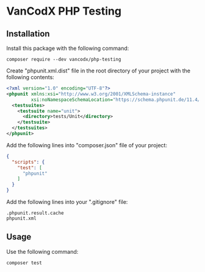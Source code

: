 VanCodX PHP Testing
===================

Installation
------------

Install this package with the following command:

```
composer require --dev vancodx/php-testing
```

Create "phpunit.xml.dist" file in the root directory of your project with the following contents:

```xml
<?xml version="1.0" encoding="UTF-8"?>
<phpunit xmlns:xsi="http://www.w3.org/2001/XMLSchema-instance"
         xsi:noNamespaceSchemaLocation="https://schema.phpunit.de/11.4/phpunit.xsd">
  <testsuites>
    <testsuite name="unit">
      <directory>tests/Unit</directory>
    </testsuite>
  </testsuites>
</phpunit>
```

Add the following lines into "composer.json" file of your project:

```json
{
  "scripts": {
    "test": [
      "phpunit"
    ]
  }
}
```

Add the following lines into your ".gitignore" file:

```
.phpunit.result.cache
phpunit.xml
```

Usage
-----

Use the following command:

```
composer test
```
